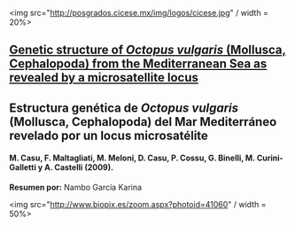 <img src="http://posgrados.cicese.mx/img/logos/cicese.jpg" / width = 20%>

## [Genetic structure of *Octopus vulgaris* (Mollusca, Cephalopoda) from the Mediterranean Sea as revealed by a microsatellite locus](http://www.tandfonline.com/doi/pdf/10.1080/11250000209356472)

## Estructura genética de *Octopus vulgaris* (Mollusca, Cephalopoda) del Mar Mediterráneo revelado por un locus microsatélite
#### M. Casu, F. Maltagliati, M. Meloni, D. Casu, P. Cossu, G. Binelli, M. Curini-Galletti y A. Castelli (2009).


**Resumen por:** Nambo García Karina




<img src="http://www.biopix.es/zoom.aspx?photoid=41060" / width = 50%>

<p align="justify">
